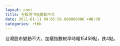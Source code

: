 ```yaml
---
layout: post
title: 台股開市後變動不大
date: 2021-01-11 09:05:56.000000000 +08:00
categories: rthk
---
```


台灣股市變動不大。加權指數較早時報15459點，跌4點。
